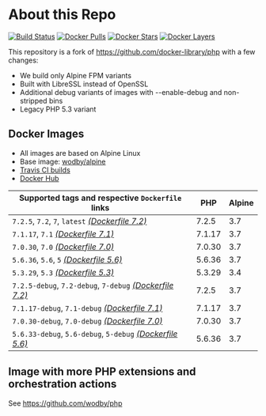 # About this Repo

[![Build Status](https://travis-ci.org/wodby/base-php.svg?branch=master)](https://travis-ci.org/wodby/base-php)
[![Docker Pulls](https://img.shields.io/docker/pulls/wodby/base-php.svg)](https://hub.docker.com/r/wodby/base-php)
[![Docker Stars](https://img.shields.io/docker/stars/wodby/base-php.svg)](https://hub.docker.com/r/wodby/base-php)
[![Docker Layers](https://images.microbadger.com/badges/image/wodby/base-php.svg)](https://microbadger.com/images/wodby/base-php)

This repository is a fork of https://github.com/docker-library/php with a few changes:

* We build only Alpine FPM variants
* Built with LibreSSL instead of OpenSSL
* Additional debug variants of images with --enable-debug and non-stripped bins
* Legacy PHP 5.3 variant

## Docker Images

* All images are based on Alpine Linux
* Base image: [wodby/alpine](https://github.com/wodby/alpine)
* [Travis CI builds](https://travis-ci.org/wodby/base-php) 
* [Docker Hub](https://hub.docker.com/r/wodby/base-php)

[_(Dockerfile 7.2)_]: https://github.com/wodby/base-php/tree/master/7.2/alpine3.7/fpm/Dockerfile.wodby
[_(Dockerfile 7.1)_]: https://github.com/wodby/base-php/tree/master/7.1/alpine3.7/fpm/Dockerfile.wodby
[_(Dockerfile 7.0)_]: https://github.com/wodby/base-php/tree/master/7.0/alpine3.7/fpm/Dockerfile.wodby
[_(Dockerfile 5.6)_]: https://github.com/wodby/base-php/tree/master/5.6/alpine3.7/fpm/Dockerfile.wodby
[_(Dockerfile 5.3)_]: https://github.com/wodby/base-php/tree/master/5.3/alpine3.4/fpm/Dockerfile.wodby

| Supported tags and respective `Dockerfile` links            | PHP    | Alpine |
| ----------------------------------------------------------- | ------ | ------ |
| `7.2.5`, `7.2`, `7`, `latest` [_(Dockerfile 7.2)_]          | 7.2.5  | 3.7    |
| `7.1.17`, `7.1` [_(Dockerfile 7.1)_]                        | 7.1.17 | 3.7    |
| `7.0.30`, `7.0` [_(Dockerfile 7.0)_]                        | 7.0.30 | 3.7    |
| `5.6.36`, `5.6`, `5` [_(Dockerfile 5.6)_]                   | 5.6.36 | 3.7    |
| `5.3.29`, `5.3` [_(Dockerfile 5.3)_]                        | 5.3.29 | 3.4    |
| `7.2.5-debug`, `7.2-debug`, `7-debug` [_(Dockerfile 7.2)_]  | 7.2.5  | 3.7    |
| `7.1.17-debug`, `7.1-debug` [_(Dockerfile 7.1)_]            | 7.1.17 | 3.7    |
| `7.0.30-debug`, `7.0-debug` [_(Dockerfile 7.0)_]            | 7.0.30 | 3.7    |
| `5.6.33-debug`, `5.6-debug`, `5-debug` [_(Dockerfile 5.6)_] | 5.6.36 | 3.7    |

## Image with more PHP extensions and orchestration actions

See https://github.com/wodby/php
